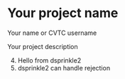 # Your project name
Your name or CVTC username

Your project description

 4. Hello from dsprinkle2
 4. dsprinkle2 can handle rejection 